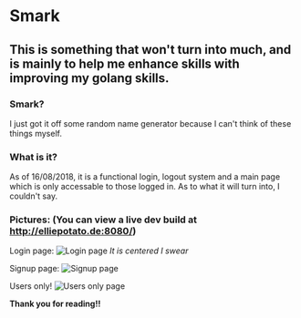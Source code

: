 # Smark
## This is something that won't turn into much, and is mainly to help me enhance skills with improving my golang skills.

### Smark?
I just got it off some random name generator because I can't think of these things myself.

### What is it?
As of 16/08/2018, it is a functional login, logout system and a main page which is only accessable to those logged in.
As to what it will turn into, I couldn't say.

### Pictures: (You can view a live dev build at http://elliepotato.de:8080/)

Login page: ![Login page](https://i.imgur.com/Ri3Y0MB.jpg) *It is centered I swear*

Signup page: ![Signup page](https://i.imgur.com/UCspNC9.jpg)

Users only! ![Users only page](https://i.imgur.com/sgAkBrm.jpg)

**Thank you for reading!!**